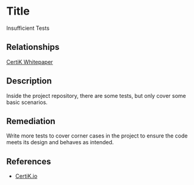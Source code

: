 # Title 
Insufficient Tests

## Relationships 
[CertiK Whitepaper](https://certik.foundation/whitepaper)

## Description 
Inside the project repository, there are some tests, but only cover some basic scenarios.

## Remediation
Write more tests to cover corner cases in the project to ensure the code meets its design and behaves as intended.

## References 
* [CertiK.io](https://certik.io)

